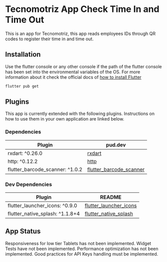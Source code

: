 # Tecnomotriz App Check Time In and Time Out


This is an app for Tecnomotriz, this app reads employees IDs through QR codes to register their time in and time out.
 
## Installation

Use the flutter console or any other console if the path of the flutter console has been set into the environmental variables of the OS. For more information about it check the official docs of [how to install Flutter](https://flutter.dev/docs/get-started/install)

```bash
flutter pub get
```

## Plugins

This app is currently extended with the following plugins.
Instructions on how to use them in your own application are linked below.

### Dependencies

| Plugin | pud.dev |
| ------ | ------ |
| rxdart: ^0.26.0| [rxdart](https://pub.dev/packages/rxdart) |
| http: ^0.12.2| [http](https://pub.dev/packages/rxdart)|
| flutter_barcode_scanner: ^1.0.2| [flutter_barcode_scanner](https://pub.dev/packages/flutter_barcode_scanner) |

### Dev Dependencies

| Plugin | README |
| ------ | ------ |
| flutter_launcher_icons: ^0.9.0 | [flutter_launcher_icons](https://pub.dev/packages/flutter_launcher_icons) |
| flutter_native_splash: ^1.1.8+4 | [flutter_native_splash](https://pub.dev/packages/flutter_native_splash)|


## App Status

Responsiveness for low tier Tablets has not been implemented. 
Widget Tests have not been implemented.
Performance optimization has not been implemented.
Good practices for API Keys handling must be implemented.
